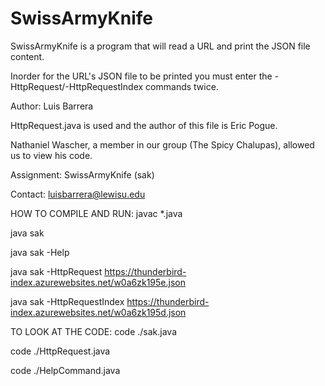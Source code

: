 # SwissArmyKnife

SwissArmyKnife is a program that will read a URL and print the JSON file content.

Inorder for the URL's JSON file to be printed you must enter the -HttpRequest/-HttpRequestIndex commands twice.

Author: Luis Barrera

HttpRequest.java is used and the author of this file is Eric Pogue.

Nathaniel Wascher, a member in our group (The Spicy Chalupas), allowed us to view his code.

Assignment: SwissArmyKnife (sak)

Contact: luisbarrera@lewisu.edu

HOW TO COMPILE AND RUN:
javac *.java

java sak

java sak -Help

java sak -HttpRequest https://thunderbird-index.azurewebsites.net/w0a6zk195e.json

java sak -HttpRequestIndex https://thunderbird-index.azurewebsites.net/w0a6zk195d.json


TO LOOK AT THE CODE:
code ./sak.java

code ./HttpRequest.java

code ./HelpCommand.java